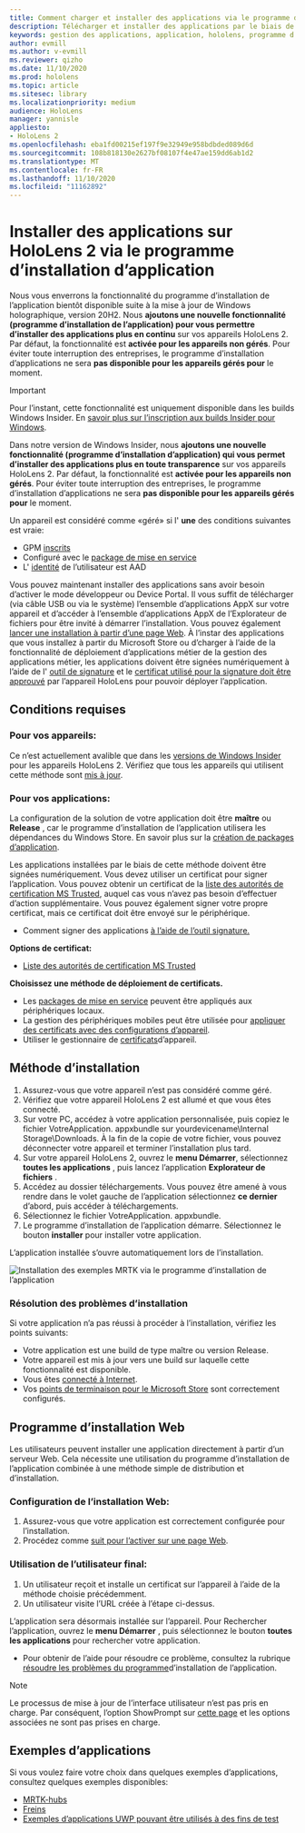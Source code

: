 ```yaml
---
title: Comment charger et installer des applications via le programme d’installation de l’application HoloLens 2
description: Télécharger et installer des applications par le biais de l’interface utilisateur
keywords: gestion des applications, application, hololens, programme d’installation de l’application
author: evmill
ms.author: v-evmill
ms.reviewer: qizho
ms.date: 11/10/2020
ms.prod: hololens
ms.topic: article
ms.sitesec: library
ms.localizationpriority: medium
audience: HoloLens
manager: yannisle
appliesto:
- HoloLens 2
ms.openlocfilehash: eba1fd00215ef197f9e32949e958bdbded089d6d
ms.sourcegitcommit: 108b818130e2627bf08107f4e47ae159dd6ab1d2
ms.translationtype: MT
ms.contentlocale: fr-FR
ms.lasthandoff: 11/10/2020
ms.locfileid: "11162892"
---
```

# Installer des applications sur HoloLens 2 via le programme d’installation d’application


Nous vous enverrons la fonctionnalité du programme d’installation de l’application bientôt disponible suite à la mise à jour de Windows holographique, version 20H2. Nous **ajoutons une nouvelle fonctionnalité (programme d’installation de l’application) pour vous permettre d’installer des applications plus en continu** sur vos appareils HoloLens 2. Par défaut, la fonctionnalité est **activée pour les appareils non gérés**. Pour éviter toute interruption des entreprises, le programme d’installation d’applications ne sera **pas disponible pour les appareils gérés pour** le moment.  

> [!IMPORTANT]
> Pour l’instant, cette fonctionnalité est uniquement disponible dans les builds Windows Insider. En [savoir plus sur l’inscription aux builds Insider pour Windows](hololens-insider.md).

Dans notre version de Windows Insider, nous **ajoutons une nouvelle fonctionnalité (programme d’installation d’application) qui vous permet d’installer des applications plus en toute transparence** sur vos appareils HoloLens 2. Par défaut, la fonctionnalité est **activée pour les appareils non gérés**. Pour éviter toute interruption des entreprises, le programme d’installation d’applications ne sera **pas disponible pour les appareils gérés pour** le moment.  

Un appareil est considéré comme «géré» si l' **une** des conditions suivantes est vraie:
- GPM [inscrits](hololens-enroll-mdm.md)
- Configuré avec le [package de mise en service](hololens-provisioning.md)
- L' [identité](hololens-identity.md) de l’utilisateur est AAD

Vous pouvez maintenant installer des applications sans avoir besoin d’activer le mode développeur ou Device Portal.  Il vous suffit de télécharger (via câble USB ou via le système) l’ensemble d’applications AppX sur votre appareil et d’accéder à l’ensemble d’applications AppX de l’Explorateur de fichiers pour être invité à démarrer l’installation.  Vous pouvez également [lancer une installation à partir d’une page Web](https://docs.microsoft.com/windows/msix/app-installer/installing-windows10-apps-web).  À l’instar des applications que vous installez à partir du Microsoft Store ou d’charger à l’aide de la fonctionnalité de déploiement d’applications métier de la gestion des applications métier, les applications doivent être signées numériquement à l’aide de l' [outil de signature](https://docs.microsoft.com/windows/win32/appxpkg/how-to-sign-a-package-using-signtool) et le [certificat utilisé pour la signature doit être approuvé](https://docs.microsoft.com/windows/win32/appxpkg/how-to-sign-a-package-using-signtool#security-considerations) par l’appareil HoloLens pour pouvoir déployer l’application.   

## Conditions requises

### Pour vos appareils: 
Ce n’est actuellement avalible que dans les [versions de Windows Insider](hololens-insider.md) pour les appareils HoloLens 2. Vérifiez que tous les appareils qui utilisent cette méthode sont [mis à jour](hololens-update-hololens.md). 

### Pour vos applications: 
La configuration de la solution de votre application doit être **maître** ou **Release** , car le programme d’installation de l’application utilisera les dépendances du Windows Store. En savoir plus sur la [création de packages d’application](https://docs.microsoft.com/windows/msix/app-installer/create-appinstallerfile-vs).

Les applications installées par le biais de cette méthode doivent être signées numériquement. Vous devez utiliser un certificat pour signer l’application. Vous pouvez obtenir un certificat de la [liste des autorités de certification MS Trusted](https://ccadb-public.secure.force.com/microsoft/IncludedCACertificateReportForMSFT), auquel cas vous n’avez pas besoin d’effectuer d’action supplémentaire. Vous pouvez également signer votre propre certificat, mais ce certificat doit être envoyé sur le périphérique. 
- Comment signer des applications [à l’aide de l’outil signature.](https://docs.microsoft.com/windows/win32/appxpkg/how-to-sign-a-package-using-signtool)

**Options de certificat:** 
- [Liste des autorités de certification MS Trusted](https://ccadb-public.secure.force.com/microsoft/IncludedCACertificateReportForMSFT)

**Choisissez une méthode de déploiement de certificats.** 
- Les [packages de mise en service](hololens-provisioning.md) peuvent être appliqués aux périphériques locaux.
- La gestion des périphériques mobiles peut être utilisée pour [appliquer des certificats avec des configurations d’appareil](https://docs.microsoft.com/mem/intune/protect/certificates-configure).
- Utiliser le gestionnaire de [certificats](certificate-manager.md)d’appareil. 

## Méthode d’installation

1.  Assurez-vous que votre appareil n’est pas considéré comme géré.
1.  Vérifiez que votre appareil HoloLens 2 est allumé et que vous êtes connecté.
1.  Sur votre PC, accédez à votre application personnalisée, puis copiez le fichier VotreApplication. appxbundle sur yourdevicename\Internal Storage\Downloads. 
    À la fin de la copie de votre fichier, vous pouvez déconnecter votre appareil et terminer l’installation plus tard.
1.  Sur votre appareil HoloLens 2, ouvrez le **menu Démarrer**, sélectionnez **toutes les applications** , puis lancez l’application **Explorateur de fichiers** .
1.  Accédez au dossier téléchargements. Vous pouvez être amené à vous rendre dans le volet gauche de l’application sélectionnez **ce dernier** d’abord, puis accéder à téléchargements.
1.  Sélectionnez le fichier VotreApplication. appxbundle. 
1.  Le programme d’installation de l’application démarre. Sélectionnez le bouton **installer** pour installer votre application. 

L’application installée s’ouvre automatiquement lors de l’installation. 

![Installation des exemples MRTK via le programme d’installation de l’application](images/hololens-app-installer-picture.jpg)

### Résolution des problèmes d’installation
Si votre application n’a pas réussi à procéder à l’installation, vérifiez les points suivants:
-   Votre application est une build de type maître ou version Release.
- Votre appareil est mis à jour vers une build sur laquelle cette fonctionnalité est disponible. 
-   Vous êtes [connecté à Internet](hololens-network.md).
-   Vos [points de terminaison pour le Microsoft Store](hololens-offline.md) sont correctement configurés.  

## Programme d’installation Web

Les utilisateurs peuvent installer une application directement à partir d’un serveur Web. Cela nécessite une utilisation du programme d’installation de l’application combinée à une méthode simple de distribution et d’installation. 

### Configuration de l’installation Web:
1.  Assurez-vous que votre application est correctement configurée pour l’installation.
1.  Procédez comme [suit pour l’activer sur une page Web](https://docs.microsoft.com/windows/msix/app-installer/installing-windows10-apps-web#how-to-enable-this-on-a-webpage). 

### Utilisation de l’utilisateur final:
1. Un utilisateur reçoit et installe un certificat sur l’appareil à l’aide de la méthode choisie précédemment. 
1. Un utilisateur visite l’URL créée à l’étape ci-dessus.

L’application sera désormais installée sur l’appareil. Pour Rechercher l’application, ouvrez le **menu Démarrer** , puis sélectionnez le bouton **toutes les applications** pour rechercher votre application. 

-   Pour obtenir de l’aide pour résoudre ce problème, consultez la rubrique [résoudre les problèmes du programme](https://docs.microsoft.com/windows/msix/app-installer/troubleshoot-appinstaller-issues)d’installation de l’application. 

> [!NOTE]
> Le processus de mise à jour de l’interface utilisateur n’est pas pris en charge. Par conséquent, l’option ShowPrompt sur [cette page](https://docs.microsoft.com/windows/msix/app-installer/update-settings) et les options associées ne sont pas prises en charge.

## Exemples d’applications

Si vous voulez faire votre choix dans quelques exemples d’applications, consultez quelques exemples disponibles:
- [MRTK-hubs](https://microsoft.github.io/MixedRealityToolkit-Unity/Documentation/README_ExampleHub.html)
- [Freins](https://docs.microsoft.com/windows/mixed-reality/develop/unity/sampleapp-surfaces)
- [Exemples d’applications UWP pouvant être utilisés à des fins de test](https://github.com/microsoft/Windows-universal-samples/tree/master/Samples)
